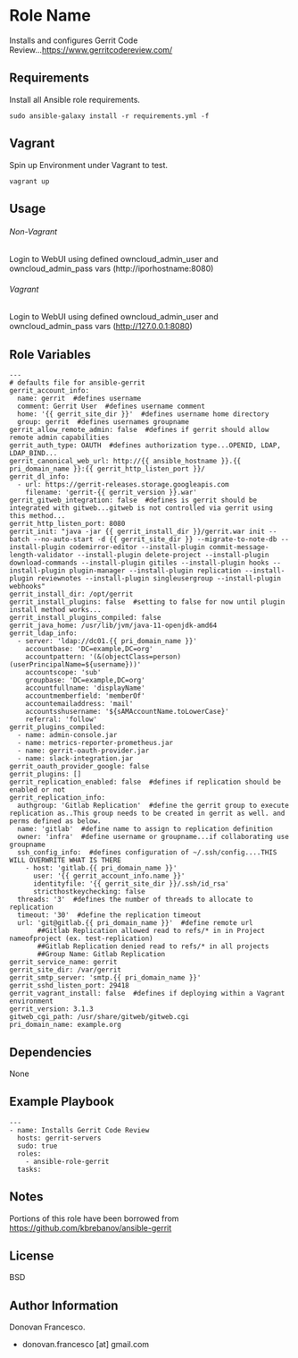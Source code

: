 Role Name
=========

Installs and configures Gerrit Code Review...https://www.gerritcodereview.com/

Requirements
------------
Install all Ansible role requirements.
```
sudo ansible-galaxy install -r requirements.yml -f
```

Vagrant
-------
Spin up Environment under Vagrant to test.
```
vagrant up
```

Usage
-----

###### Non-Vagrant
Login to WebUI using defined owncloud_admin_user and owncloud_admin_pass vars (http://iporhostname:8080)

###### Vagrant
Login to WebUI using defined owncloud_admin_user and owncloud_admin_pass vars (http://127.0.0.1:8080)


Role Variables
--------------

```
---
# defaults file for ansible-gerrit
gerrit_account_info:
  name: gerrit  #defines username
  comment: Gerrit User  #defines username comment
  home: '{{ gerrit_site_dir }}'  #defines username home directory
  group: gerrit  #defines usernames groupname
gerrit_allow_remote_admin: false  #defines if gerrit should allow remote admin capabilities
gerrit_auth_type: OAUTH  #defines authorization type...OPENID, LDAP, LDAP_BIND...
gerrit_canonical_web_url: http://{{ ansible_hostname }}.{{ pri_domain_name }}:{{ gerrit_http_listen_port }}/
gerrit_dl_info:
  - url: https://gerrit-releases.storage.googleapis.com
    filename: 'gerrit-{{ gerrit_version }}.war'
gerrit_gitweb_integration: false  #defines is gerrit should be integrated with gitweb...gitweb is not controlled via gerrit using this method...
gerrit_http_listen_port: 8080
gerrit_init: "java -jar {{ gerrit_install_dir }}/gerrit.war init --batch --no-auto-start -d {{ gerrit_site_dir }} --migrate-to-note-db --install-plugin codemirror-editor --install-plugin commit-message-length-validator --install-plugin delete-project --install-plugin download-commands --install-plugin gitiles --install-plugin hooks --install-plugin plugin-manager --install-plugin replication --install-plugin reviewnotes --install-plugin singleusergroup --install-plugin webhooks"
gerrit_install_dir: /opt/gerrit
gerrit_install_plugins: false  #setting to false for now until plugin install method works...
gerrit_install_plugins_compiled: false
gerrit_java_home: /usr/lib/jvm/java-11-openjdk-amd64
gerrit_ldap_info:
  - server: 'ldap://dc01.{{ pri_domain_name }}'
    accountbase: 'DC=example,DC=org'
    accountpattern: '(&(objectClass=person)(userPrincipalName=${username}))'
    accountscope: 'sub'
    groupbase: 'DC=example,DC=org'
    accountfullname: 'displayName'
    accountmemberfield: 'memberOf'
    accountemailaddress: 'mail'
    accountsshusername: '${sAMAccountName.toLowerCase}'
    referral: 'follow'
gerrit_plugins_compiled:
  - name: admin-console.jar
  - name: metrics-reporter-prometheus.jar
  - name: gerrit-oauth-provider.jar
  - name: slack-integration.jar
gerrit_oauth_provider_google: false
gerrit_plugins: []
gerrit_replication_enabled: false  #defines if replication should be enabled or not
gerrit_replication_info:
  authgroup: 'Gitlab Replication'  #define the gerrit group to execute replication as..This group needs to be created in gerrit as well. and perms defined as below.
  name: 'gitlab'  #define name to assign to replication definition
  owner: 'infra'  #define username or groupname...if collaborating use groupname
  ssh_config_info:  #defines configuration of ~/.ssh/config....THIS WILL OVERWRITE WHAT IS THERE
    - host: 'gitlab.{{ pri_domain_name }}'
      user: '{{ gerrit_account_info.name }}'
      identityfile: '{{ gerrit_site_dir }}/.ssh/id_rsa'
      stricthostkeychecking: false
  threads: '3'  #defines the number of threads to allocate to replication
  timeout: '30'  #define the replication timeout
  url: 'git@gitlab.{{ pri_domain_name }}'  #define remote url
       ##Gitlab Replication allowed read to refs/* in in Project nameofproject (ex. test-replication)
       ##Gitlab Replication denied read to refs/* in all projects
       ##Group Name: Gitlab Replication
gerrit_service_name: gerrit
gerrit_site_dir: /var/gerrit
gerrit_smtp_server: 'smtp.{{ pri_domain_name }}'
gerrit_sshd_listen_port: 29418
gerrit_vagrant_install: false  #defines if deploying within a Vagrant environment
gerrit_version: 3.1.3
gitweb_cgi_path: /usr/share/gitweb/gitweb.cgi
pri_domain_name: example.org
```

Dependencies
------------

None

Example Playbook
----------------
```
---
- name: Installs Gerrit Code Review
  hosts: gerrit-servers
  sudo: true
  roles:
    - ansible-role-gerrit
  tasks:
```

Notes
-----
Portions of this role have been borrowed from https://github.com/kbrebanov/ansible-gerrit

License
-------

BSD

Author Information
------------------

Donovan Francesco.
- donovan.francesco [at] gmail.com
